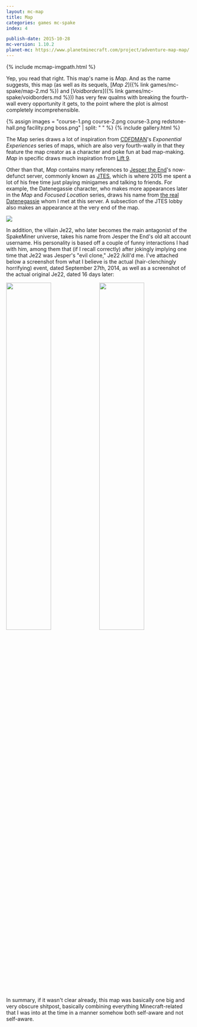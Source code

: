 ```yaml
---
layout: mc-map
title: Map
categories: games mc-spake
index: 4

publish-date: 2015-10-28
mc-version: 1.10.2
planet-mc: https://www.planetminecraft.com/project/adventure-map-map/
---
```


{% include mcmap-imgpath.html %}

Yep, you read that right. This map's name is *Map*. And as the name suggests, this map (as well as its sequels, [*Map 2*]({% link games/mc-spake/map-2.md %}) and [*Voidborders*]({% link games/mc-spake/voidborders.md %})) has very few qualms with breaking the fourth-wall every opportunity it gets, to the point where the plot is almost completely incomprehensible.

{% assign images = "course-1.png course-2.png course-3.png redstone-hall.png facility.png boss.png" | split: " " %}
{% include gallery.html %}

The Map series draws a lot of inspiration from [CDFDMAN](https://twitter.com/cdfdman)'s *Exponential Experiences* series of maps, which are also very fourth-wally in that they feature the map creator as a character and poke fun at bad map-making. *Map* in specific draws much inspiration from [Lift 9](https://www.minecraftmaps.com/adventure-maps/exponential-experiences-lift-9).

Other than that, *Map* contains many references to [Jesper the End](https://twitter.com/jespertheend?lang=en)'s now-defunct server, commonly known as [JTES](https://jtes.fandom.com/wiki/Jesper_The_End%27s_server_Wiki), which is where 2015 me spent a lot of his free time just playing minigames and talking to friends. For example, the Datenegassie character, who makes more appearances later in the *Map* and *Focused Location* series, draws his name from [the real Datenegassie](https://twitter.com/Datenegassie_) whom I met at this server. A subsection of the JTES lobby also makes an appearance at the very end of the map.

<img src="{{ image_dir }}/jtes-lobby.png">

In addition, the villain Je22, who later becomes the main antagonist of the SpakeMiner universe, takes his name from Jesper the End's old alt account username. His personality is based off a couple of funny interactions I had with him, among them that (if I recall correctly) after jokingly implying one time that Je22 was Jesper's "evil clone," Je22 /kill'd me. I've attached below a screenshot from what I believe is the actual (hair-clenchingly horrifying) event, dated September 27th, 2014, as well as a screenshot of the actual original Je22, dated 16 days later:

<img src="{{ image_dir }}/je22-evil-origin.png" style="width: 49%">
<img src="{{ image_dir }}/je22-origin.png" style="width: 49%">

In summary, if it wasn't clear already, this map was basically one big and very obscure shitpost, basically combining everything Minecraft-related that I was into at the time in a manner somehow both self-aware and not self-aware.